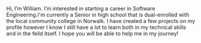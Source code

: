 Hi, I’m William. I’m interested in starting a career in Software Engineering.I'm currently a Senior in high school that is dual-enrolled with the local 
community college in Norwalk. I have created a few projects on my profile however I know I still have a lot to learn both in my technical skills and in the feild 
itself. I hope you will be able to help me in my journey!

<!---
William-Ranci-Ortigosa/William-Ranci-Ortigosa is a ✨ special ✨ repository because its `README.md` (this file) appears on your GitHub profile.
You can click the Preview link to take a look at your changes.
--->
